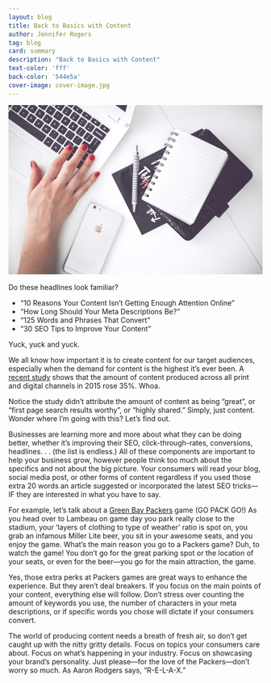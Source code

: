 ```yaml
---
layout: blog
title: Back to Basics with Content
author: Jennifer Rogers
tag: blog
card: summary
description: "Back to Basics with Content"
text-color: 'fff'
back-color: '544e5a'
cover-image: cover-image.jpg
---
```

![Get your team involved](/img/blog/Back-to-Basics-with-Content.jpg)

Do these headlines look familiar?

- “10 Reasons Your Content Isn’t Getting Enough Attention Online”
- “How Long Should Your Meta Descriptions Be?”
- “125 Words and Phrases That Convert”
- “30 SEO Tips to Improve Your Content”

Yuck, yuck and yuck.

We all know how important it is to create content for our target audiences, especially when the demand for content is the highest it’s ever been. A [recent study](http://trackmaven.com/blog/2016/02/content-marketing-strategy-report/) shows that the amount of content produced across all print and digital channels in 2015 rose 35%. Whoa.

Notice the study didn’t attribute the amount of content as being “great”, or “first page search results worthy”, or “highly shared.” Simply, just content. Wonder where I’m going with this? Let’s find out.

Businesses are learning more and more about what they can be doing better, whether it’s improving their SEO, click-through-rates, conversions, headlines. . . (the list is endless.) All of these components are important to help your business grow, however people think too much about the specifics and not about the big picture. Your consumers will read your blog, social media post, or other forms of content regardless if you used those extra 20 words an article suggested or incorporated the latest SEO tricks—IF they are interested in what you have to say.

For example, let’s talk about a [Green Bay Packers](http://www.packers.com/) game (GO PACK GO!) As you head over to Lambeau on game day you park really close to the stadium, your ‘layers of clothing to type of weather’ ratio is spot on, you grab an infamous Miller Lite beer, you sit in your awesome seats, and you enjoy the game. What’s the main reason you go to a Packers game? Duh, to watch the game! You don’t go for the great parking spot or the location of your seats, or even for the beer—you go for the main attraction, the game.

Yes, those extra perks at Packers games are great ways to enhance the experience. But they aren’t deal breakers. If you focus on the main points of your content, everything else will follow. Don’t stress over counting the amount of keywords you use, the number of characters in your meta descriptions, or if specific words you chose will dictate if your consumers convert.

The world of producing content needs a breath of fresh air, so don’t get caught up with the nitty gritty details. Focus on topics your consumers care about. Focus on what’s happening in your industry. Focus on showcasing your brand’s personality. Just please—for the love of the Packers—don’t worry so much. As Aaron Rodgers says, “R-E-L-A-X.”
